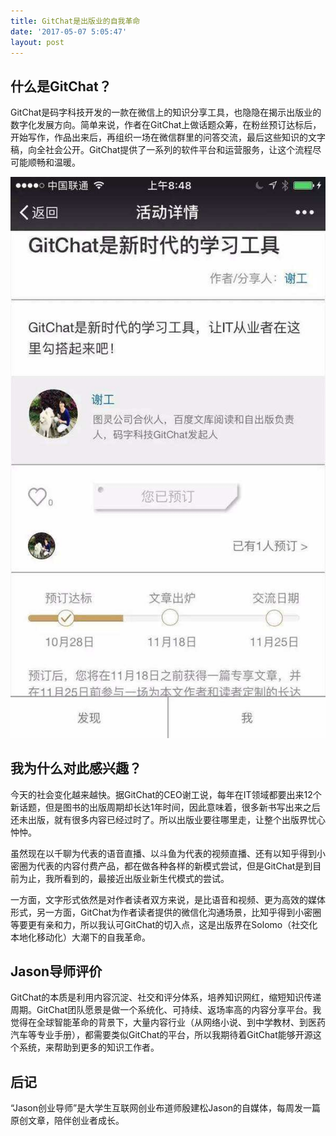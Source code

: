 ```yaml
---
title: GitChat是出版业的自我革命
date: '2017-05-07 5:05:47'
layout: post
---
```


## 什么是GitChat？  

GitChat是码字科技开发的一款在微信上的知识分享工具，也隐隐在揭示出版业的数字化发展方向。简单来说，作者在GitChat上做话题众筹，在粉丝预订达标后，开始写作，作品出来后，再组织一场在微信群里的问答交流，最后这些知识的文字稿，向全社会公开。GitChat提供了一系列的软件平台和运营服务，让这个流程尽可能顺畅和温暖。  

![gitchat](/assets/gitchat.jpeg)

## 我为什么对此感兴趣？

今天的社会变化越来越快。据GitChat的CEO谢工说，每年在IT领域都要出来12个新话题，但是图书的出版周期却长达1年时间，因此意味着，很多新书写出来之后还未出版，就有很多内容已经过时了。所以出版业要往哪里走，让整个出版界忧心忡忡。

虽然现在以千聊为代表的语音直播、以斗鱼为代表的视频直播、还有以知乎得到小密圈为代表的内容付费产品，都在做各种各样的新模式尝试，但是GitChat是到目前为止，我所看到的，最接近出版业新生代模式的尝试。

一方面，文字形式依然是对作者读者双方来说，是比语音和视频、更为高效的媒体形式，另一方面，GitChat为作者读者提供的微信化沟通场景，比知乎得到小密圈等要更有亲和力，所以我认可GitChat的切入点，这是出版界在Solomo（社交化本地化移动化）大潮下的自我革命。

## Jason导师评价

GitChat的本质是利用内容沉淀、社交和评分体系，培养知识网红，缩短知识传递周期。GitChat团队愿景是做一个系统化、可持续、返场率高的内容分享平台。我觉得在全球智能革命的背景下，大量内容行业（从网络小说、到中学教材、到医药汽车等专业手册），都需要类似GitChat的平台，所以我期待着GitChat能够开源这个系统，来帮助到更多的知识工作者。

## 后记

“Jason创业导师”是大学生互联网创业布道师殷建松Jason的自媒体，每周发一篇原创文章，陪伴创业者成长。
